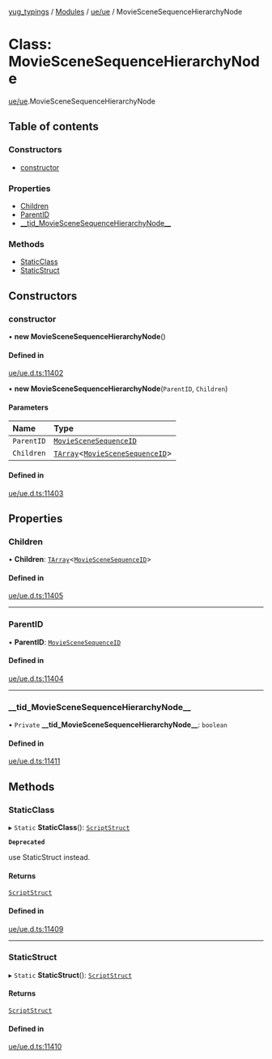 [yug_typings](../README.md) / [Modules](../modules.md) / [ue/ue](../modules/ue_ue.md) / MovieSceneSequenceHierarchyNode

# Class: MovieSceneSequenceHierarchyNode

[ue/ue](../modules/ue_ue.md).MovieSceneSequenceHierarchyNode

## Table of contents

### Constructors

- [constructor](ue_ue.MovieSceneSequenceHierarchyNode.md#constructor)

### Properties

- [Children](ue_ue.MovieSceneSequenceHierarchyNode.md#children)
- [ParentID](ue_ue.MovieSceneSequenceHierarchyNode.md#parentid)
- [\_\_tid\_MovieSceneSequenceHierarchyNode\_\_](ue_ue.MovieSceneSequenceHierarchyNode.md#__tid_moviescenesequencehierarchynode__)

### Methods

- [StaticClass](ue_ue.MovieSceneSequenceHierarchyNode.md#staticclass)
- [StaticStruct](ue_ue.MovieSceneSequenceHierarchyNode.md#staticstruct)

## Constructors

### constructor

• **new MovieSceneSequenceHierarchyNode**()

#### Defined in

[ue/ue.d.ts:11402](https://github.com/YugMetaverse/yug_typings/blob/b7d9b19/ue/ue.d.ts#L11402)

• **new MovieSceneSequenceHierarchyNode**(`ParentID`, `Children`)

#### Parameters

| Name | Type |
| :------ | :------ |
| `ParentID` | [`MovieSceneSequenceID`](ue_ue.MovieSceneSequenceID.md) |
| `Children` | [`TArray`](../interfaces/ue_puerts.TArray.md)<[`MovieSceneSequenceID`](ue_ue.MovieSceneSequenceID.md)\> |

#### Defined in

[ue/ue.d.ts:11403](https://github.com/YugMetaverse/yug_typings/blob/b7d9b19/ue/ue.d.ts#L11403)

## Properties

### Children

• **Children**: [`TArray`](../interfaces/ue_puerts.TArray.md)<[`MovieSceneSequenceID`](ue_ue.MovieSceneSequenceID.md)\>

#### Defined in

[ue/ue.d.ts:11405](https://github.com/YugMetaverse/yug_typings/blob/b7d9b19/ue/ue.d.ts#L11405)

___

### ParentID

• **ParentID**: [`MovieSceneSequenceID`](ue_ue.MovieSceneSequenceID.md)

#### Defined in

[ue/ue.d.ts:11404](https://github.com/YugMetaverse/yug_typings/blob/b7d9b19/ue/ue.d.ts#L11404)

___

### \_\_tid\_MovieSceneSequenceHierarchyNode\_\_

• `Private` **\_\_tid\_MovieSceneSequenceHierarchyNode\_\_**: `boolean`

#### Defined in

[ue/ue.d.ts:11411](https://github.com/YugMetaverse/yug_typings/blob/b7d9b19/ue/ue.d.ts#L11411)

## Methods

### StaticClass

▸ `Static` **StaticClass**(): [`ScriptStruct`](ue_ue.ScriptStruct.md)

**`Deprecated`**

use StaticStruct instead.

#### Returns

[`ScriptStruct`](ue_ue.ScriptStruct.md)

#### Defined in

[ue/ue.d.ts:11409](https://github.com/YugMetaverse/yug_typings/blob/b7d9b19/ue/ue.d.ts#L11409)

___

### StaticStruct

▸ `Static` **StaticStruct**(): [`ScriptStruct`](ue_ue.ScriptStruct.md)

#### Returns

[`ScriptStruct`](ue_ue.ScriptStruct.md)

#### Defined in

[ue/ue.d.ts:11410](https://github.com/YugMetaverse/yug_typings/blob/b7d9b19/ue/ue.d.ts#L11410)
